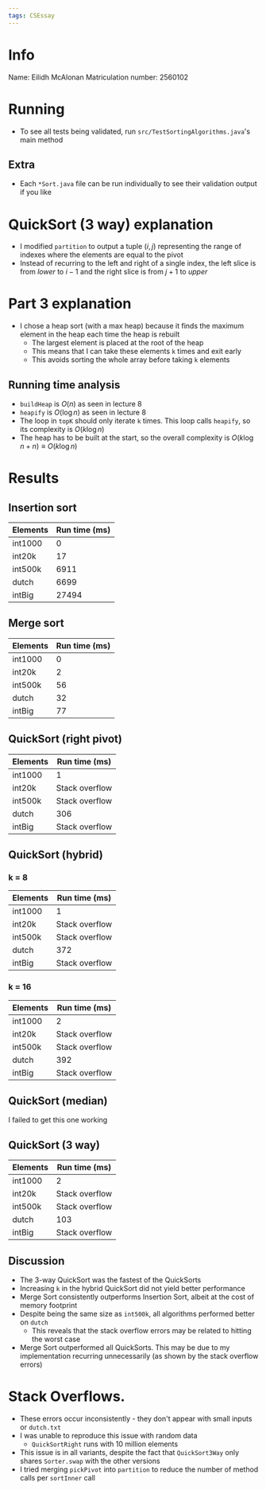 ```yaml
---
tags: CSEssay
---
```


# Info
Name: Eilidh McAlonan
Matriculation number: 2560102

# Running
- To see all tests being validated, run `src/TestSortingAlgorithms.java`'s main method

## Extra
- Each `*Sort.java` file can be run individually to see their validation output if you like

# QuickSort (3 way) explanation
- I modified `partition` to output a tuple $(i, j)$ representing the range of indexes where the elements are equal to the pivot
- Instead of recurring to the left and right of a single index, the left slice is from $lower$ to $i - 1$ and the right slice is from $j + 1$ to $upper$

# Part 3 explanation
- I chose a heap sort (with a max heap) because it finds the maximum element in the heap each time the heap is rebuilt
	- The largest element is placed at the root of the heap
	- This means that I can take these elements `k` times and exit early
	- This avoids sorting the whole array before taking `k` elements

## Running time analysis
- `buildHeap` is $O(n)$ as seen in lecture 8
- `heapify` is $O(\log n)$ as seen in lecture 8
- The loop in `topK` should only iterate `k` times. This loop calls `heapify`, so its complexity is $O(k \log n)$
- The heap has to be built at the start, so the overall complexity is $O(k \log n + n) \equiv O(k \log n)$

# Results
## Insertion sort
| Elements | Run time (ms) |
| -------- | ------------- |
| int1000  | 0             |
| int20k   | 17            |
| int500k  | 6911          |
| dutch    | 6699          |
| intBig   | 27494         |

## Merge sort
| Elements | Run time (ms) |
|----------|---------------|
| int1000  | 0             |
| int20k   | 2             |
| int500k  | 56            |
| dutch    | 32            |
| intBig   | 77            |

## QuickSort (right pivot)
| Elements | Run time (ms)  |
|----------|----------------|
| int1000  | 1              |
| int20k   | Stack overflow |
| int500k  | Stack overflow |
| dutch    | 306            |
| intBig   | Stack overflow |

## QuickSort (hybrid)
### k = 8
| Elements | Run time (ms)  |
|----------|----------------|
| int1000  | 1              |
| int20k   | Stack overflow |
| int500k  | Stack overflow |
| dutch    | 372            |
| intBig   | Stack overflow |

### k = 16
| Elements | Run time (ms)  |
|----------|----------------|
| int1000  | 2              |
| int20k   | Stack overflow |
| int500k  | Stack overflow |
| dutch    | 392            |
| intBig   | Stack overflow |

## QuickSort (median)
I failed to get this one working

## QuickSort (3 way)
| Elements | Run time (ms)  |
| -------- | -------------- |
| int1000  | 2              |
| int20k   | Stack overflow |
| int500k  | Stack overflow |
| dutch    | 103            |
| intBig   | Stack overflow |

## Discussion
- The 3-way QuickSort was the fastest of the QuickSorts
- Increasing `k` in the hybrid QuickSort did not yield better performance
- Merge Sort consistently outperforms Insertion Sort, albeit at the cost of memory footprint
- Despite being the same size as `int500k`, all algorithms performed better on `dutch`
	- This reveals that the stack overflow errors may be related to hitting the worst case 
- Merge Sort outperformed all QuickSorts. This may be due to my implementation recurring unnecessarily (as shown by the stack overflow errors)

# Stack Overflows. 
- These errors occur inconsistently - they don't appear with small inputs or `dutch.txt`
- I was unable to reproduce this issue with random data
	- `QuickSortRight` runs with 10 million elements
- This issue is in all variants, despite the fact that `QuickSort3Way` only shares `Sorter.swap` with the other versions
- I tried merging `pickPivot` into `partition` to reduce the number of method calls per `sortInner` call